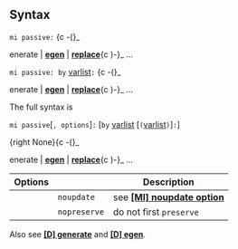 ## Syntax

`mi passive:` <span options="-(">{c
-(}_[](http://www.stata.com/help.cgi?generate)

enerate \|
**[<strong>egen</strong>](http://www.stata.com/help.cgi?egen)**
\|
**[<strong>replace</strong>](http://www.stata.com/help.cgi?replace)**<span
options=")-">{c )-}_ ...

`mi passive: by`
[varlist](http://www.stata.com/help.cgi?varlist)`:`
<span options="-(">{c
-(}_[](http://www.stata.com/help.cgi?generate)

enerate \|
**[<strong>egen</strong>](http://www.stata.com/help.cgi?egen)**
\|
**[<strong>replace</strong>](http://www.stata.com/help.cgi?replace)**<span
options=")-">{c )-}_ ...

The full syntax is

`mi passive`\[`, options`\]`:` \[`by`
[varlist](http://www.stata.com/help.cgi?varlist)
\[`(`[varlist](http://www.stata.com/help.cgi?varlist)`)`\]`:`\]

{right None}<span options="-(">{c
-(}_[](http://www.stata.com/help.cgi?generate)

enerate \|
**[<strong>egen</strong>](http://www.stata.com/help.cgi?egen)**
\|
**[<strong>replace</strong>](http://www.stata.com/help.cgi?replace)**<span
options=")-">{c )-}_ ...

| Options |              | Description                                                                                                                  |
|---------|--------------|------------------------------------------------------------------------------------------------------------------------------|
|         | `noupdate`   | see **[<strong>[MI] noupdate option</strong>](http://www.stata.com/help.cgi?mi_noupdate_option)** |
|         | `nopreserve` | do not first `preserve`                                                                                                      |

Also see
**[<strong>[D] generate</strong>](http://www.stata.com/help.cgi?generate)**
and
**[<strong>[D] egen</strong>](http://www.stata.com/help.cgi?egen)**.
